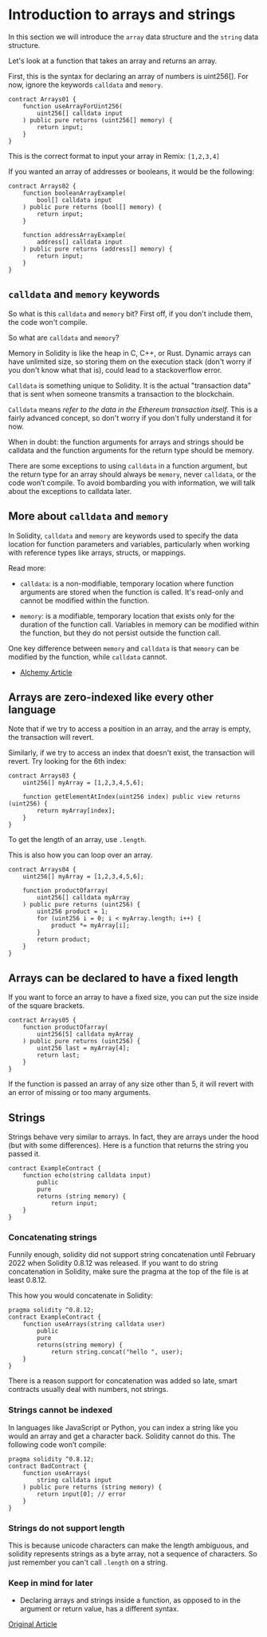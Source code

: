 # Introduction to arrays and strings

In this section we will introduce the `array` data structure and the `string` data structure.

Let's look at a function that takes an array and returns an array.

First, this is the syntax for declaring an array of numbers is uint256[]. For now, ignore the keywords `calldata` and `memory`.

```solidity
contract Arrays01 {
    function useArrayForUint256(
        uint256[] calldata input
    ) public pure returns (uint256[] memory) {
        return input;
    }
}
```

This is the correct format to input your array in Remix: `[1,2,3,4]`

If you wanted an array of addresses or booleans, it would be the following:

```solidity
contract Arrays02 {
    function booleanArrayExample(
        bool[] calldata input
    ) public pure returns (bool[] memory) {
        return input;
    }

    function addressArrayExample(
        address[] calldata input
    ) public pure returns (address[] memory) {
        return input;
    }
}
```

## `calldata` and `memory` keywords

So what is this `calldata` and `memory` bit? First off, if you don't include them, the code won't compile.

So what are `calldata` and `memory`?

Memory in Solidity is like the heap in C, C++, or Rust. Dynamic arrays can have unlimited size, so storing them on the execution stack (don't worry if you don't know what that is), could lead to a stackoverflow error.

`Calldata` is something unique to Solidity. It is the actual "transaction data" that is sent when someone transmits a transaction to the blockchain.

`Calldata` means _refer to the data in the Ethereum transaction itself._ This is a fairly advanced concept, so don't worry if you don't fully understand it for now.

When in doubt: the function arguments for arrays and strings should be calldata and the function arguments for the return type should be memory.

There are some exceptions to using `calldata` in a function argument, but the return type for an array should always be `memory`, never `calldata`, or the code won’t compile. To avoid bombarding you with information, we will talk about the exceptions to calldata later.

## More about `calldata` and `memory`

In Solidity, `calldata` and `memory` are keywords used to specify the data location for function parameters and variables, particularly when working with reference types like arrays, structs, or mappings.

Read more:

- `calldata`: is a non-modifiable, temporary location where function arguments are stored when the function is called. It's read-only and cannot be modified within the function.

- `memory`: is a modifiable, temporary location that exists only for the duration of the function call. Variables in memory can be modified within the function, but they do not persist outside the function call.

One key difference between `memory` and `calldata` is that `memory` can be modified by the function, while `calldata` cannot.

- [Alchemy Article](https://docs.alchemy.com/docs/what-is-the-difference-between-memory-and-calldata-in-solidity)

## Arrays are zero-indexed like every other language

Note that if we try to access a position in an array, and the array is empty, the transaction will revert.

Similarly, if we try to access an index that doesn't exist, the transaction will revert. Try looking for the 6th index:

```solidity
contract Arrays03 {
    uint256[] myArray = [1,2,3,4,5,6];

    function getElementAtIndex(uint256 index) public view returns (uint256) {
        return myArray[index];
    }
}
```

To get the length of an array, use `.length`.

This is also how you can loop over an array.

```solidity
contract Arrays04 {
    uint256[] myArray = [1,2,3,4,5,6];

    function productOfarray(
        uint256[] calldata myArray
    ) public pure returns (uint256) {
        uint256 product = 1;
        for (uint256 i = 0; i < myArray.length; i++) {
            product *= myArray[i];
        }
        return product;
    }
}
```

## Arrays can be declared to have a fixed length

If you want to force an array to have a fixed size, you can put the size inside of the square brackets.

```solidity
contract Arrays05 {
    function productOfarray(
        uint256[5] calldata myArray
    ) public pure returns (uint256) {
        uint256 last = myArray[4];
        return last;
    }
}
```

If the function is passed an array of any size other than 5, it will revert with an error of missing or too many arguments.

## Strings

Strings behave very similar to arrays. In fact, they are arrays under the hood (but with some differences). Here is a function that returns the string you passed it.

```solidity
contract ExampleContract {
    function echo(string calldata input)
        public
        pure
        returns (string memory) {
            return input;
    }
}
```

### Concatenating strings

Funnily enough, solidity did not support string concatenation until February 2022 when Solidity 0.8.12 was released. If you want to do string concatenation in Solidity, make sure the pragma at the top of the file is at least 0.8.12.

This how you would concatenate in Solidity:

```solidity
pragma solidity ^0.8.12;
contract ExampleContract {
    function useArrays(string calldata user)
        public
        pure
        returns(string memory) {
            return string.concat("hello ", user);
    }
}
```

There is a reason support for concatenation was added so late, smart contracts usually deal with numbers, not strings.

### Strings cannot be indexed

In languages like JavaScript or Python, you can index a string like you would an array and get a character back. Solidity cannot do this. The following code won’t compile:

```solidity
pragma solidity ^0.8.12;
contract BadContract {
    function useArrays(
        string calldata input
    ) public pure returns (string memory) {
        return input[0]; // error
    }
}
```

### Strings do not support length

This is because unicode characters can make the length ambiguous, and solidity represents strings as a byte array, not a sequence of characters. So just remember you can't call `.length` on a string.

### Keep in mind for later

- Declaring arrays and strings inside a function, as opposed to in the argument or return value, has a different syntax.

[Original Article](https://www.rareskills.io/learn-solidity/arrays)
